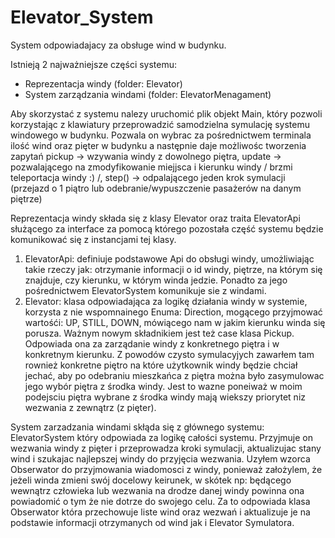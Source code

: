 # Elevator_System

System odpowiadajacy za obsługe wind w budynku.

Istnieją 2 najważniejsze części systemu:
 - Reprezentacja windy (folder: Elevator)
 - System zarządzania windami (folder: ElevatorMenagament)
 
Aby skorzystać z systemu nalezy uruchomić plik objekt Main, który pozwoli korzystając
z klawiatury przeprowadzić samodzielna symulację systemu windowego w budynku. Pozwala on wybrac za pośrednictwem terminala ilość wind
oraz pięter w budynku a następnie daje możliwośc tworzenia zapytań pickup -> wzywania windy z dowolnego piętra,
update -> pozwalającego na zmodyfikowanie miejjsca i kierunku windy / brzmi teleportacja windy :)  /,
step() -> odpalającego jeden krok symulacji (przejazd o 1 piątro lub odebranie/wypuszczenie pasażerów na danym piętrze)



Reprezentacja windy składa się z klasy Elevator oraz traita ElevatorApi służącego
za interface za pomocą którego pozostała część systemu będzie komunikować się z instancjami tej klasy.
1. ElevatorApi: definiuje podstawowe Api do obsługi windy, umożliwiając takie rzeczy jak:
otrzymanie informacji o id windy, piętrze, na którym się znajduje, czy kierunku, w którym winda jedzie.
Ponadto za jego pośrednictwem ElevatorSystem komunikuje sie z windami.
2. Elevator: klasa odpowiadająca za logikę działania windy w systemie, korzysta z nie wspomnainego Enuma: Direction, mogącego przyjmować 
wartośći: UP, STILL, DOWN, mówiącego nam w jakim kierunku winda się porusza. Ważnym nowym składnikiem jest też case klasa Pickup.
Odpowiada ona za zarządanie windy z konkretnego piętra i w konkretnym kierunku. Z powodów czysto symulacyjych zawarłem tam rownież konkretne piętro na które użytkownik windy będzie chciał jechać,
aby po odebraniu mieszkańca z piętra można było zasymulowac jego wybór piętra z środka windy. Jest to
wazne poneiważ w moim podejsciu piętra wybrane z środka windy mają wiekszy priorytet niz wezwania z zewnątrz
   (z pięter).

System zarzadzania windami skłąda się z głównego systemu: ElevatorSystem który odpowiada za logikę całości systemu. Przyjmuje on wezwania windy z pięter
i przeprowadza kroki symulacji, aktualizujac stany wind i szukajac najlepszej windy do przyjęcia wezwania.
Uzyłem wzorca Obserwator do przyjmowania wiadomosci z windy, ponieważ założylem, że jeżeli winda zmieni swój docelowy keirunek,
w skótek np: będącego wewnątrz człowieka lub wezwania na drodze danej windy powinna ona powiadomić o tym że nie dotrze do swojego celu.
Za to odpowiada klasa Obserwator która przechowuje liste wind oraz wezwań i aktualizuje je na podstawie informacji otrzymanych od wind jak i Elevator Symulatora.


